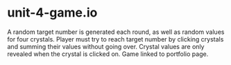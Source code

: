 # unit-4-game.io
A random target number is generated each round, as well as random values for four crystals. Player must try to reach target number by clicking crystals and summing their values without going over. Crystal values are only revealed when the crystal is clicked on. Game linked to portfolio page.
